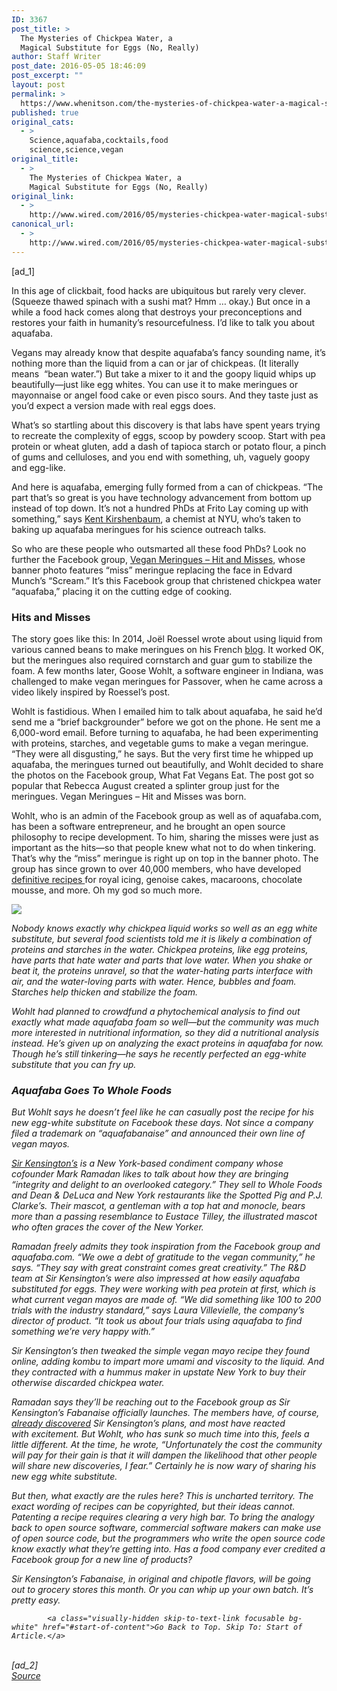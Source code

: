 ```yaml
---
ID: 3367
post_title: >
  The Mysteries of Chickpea Water, a
  Magical Substitute for Eggs (No, Really)
author: Staff Writer
post_date: 2016-05-05 18:46:09
post_excerpt: ""
layout: post
permalink: >
  https://www.whenitson.com/the-mysteries-of-chickpea-water-a-magical-substitute-for-eggs-no-really/
published: true
original_cats:
  - >
    Science,aquafaba,cocktails,food
    science,science,vegan
original_title:
  - >
    The Mysteries of Chickpea Water, a
    Magical Substitute for Eggs (No, Really)
original_link:
  - >
    http://www.wired.com/2016/05/mysteries-chickpea-water-magical-substitute-eggs-no-really/
canonical_url:
  - >
    http://www.wired.com/2016/05/mysteries-chickpea-water-magical-substitute-eggs-no-really/
---
```

 [ad_1]
<br><div id="http://www.whenitson.com/wp-content/uploads/2016/05/The-Mysteries-of-Chickpea-Water-a-Magical-Substitute-for-Eggs-No-Really.wir"><p>In this age of clickbait, food hacks are ubiquitous but rarely very clever. (Squeeze thawed spinach with a sushi mat? Hmm … okay.) But once in a while a food hack comes along that destroys your preconceptions and restores your faith in humanity’s resourcefulness. I’d like to talk you about aquafaba.</p>
<p>Vegans may already know that despite aquafaba’s fancy sounding name, it’s nothing more than the liquid from a can or jar of chickpeas. (It literally means  “bean water.”) But take a mixer to it and the goopy liquid whips up beautifully—just like egg whites. You can use it to make meringues or mayonnaise or angel food cake or even pisco sours. And they taste just as you’d expect a version made with real eggs does.</p>
<p>What’s so startling about this discovery is that labs have spent years trying to recreate the complexity of eggs, scoop by powdery scoop. Start with pea protein or wheat gluten, add a dash of tapioca starch or potato flour, a pinch of gums and celluloses, and you end with something, uh, vaguely goopy and egg-like.</p>
<p>And here is aquafaba, emerging fully formed from a can of chickpeas. “The part that’s so great is you have technology advancement from bottom up instead of top down. It’s not a hundred PhDs at Frito Lay coming up with something,” says <a href="http://chemistry.fas.nyu.edu/object/kentkirshenbaum.html" target="_blank">Kent Kirshenbaum</a>, a chemist at NYU, who’s taken to baking up aquafaba meringues for his science outreach talks.</p>
<p>So who are these people who outsmarted all these food PhDs? Look no further the Facebook group, <a href="https://www.facebook.com/groups/372343816286624/permalink/381833438670995/" target="_blank">Vegan Meringues – Hit and Misses</a>, whose banner photo features “miss” meringue replacing the face in Edvard Munch’s “Scream.” It’s this Facebook group that christened chickpea water “aquafaba,” placing it on the cutting edge of cooking.</p>
<h3>Hits and Misses</h3>
<p>The story goes like this: In 2014, Joël Roessel wrote about using liquid from various canned beans to make meringues on his French <a href="https://web.archive.org/web/20150227013110/http://www.revolutionvegetale.com/fr/non-classe/meringue-de-chaville/" target="_blank">blog</a>. It worked OK, but the meringues also required cornstarch and guar gum to stabilize the foam. A few months later, Goose Wohlt, a software engineer in Indiana, was challenged to make vegan meringues for Passover, when he came across a video likely inspired by Roessel’s post.</p>
<p>Wohlt is fastidious. When I emailed him to talk about aquafaba, he said he’d send me a “brief backgrounder” before we got on the phone. He sent me a 6,000-word email. Before turning to aquafaba, he had been experimenting with proteins, starches, and vegetable gums to make a vegan meringue. “They were all disgusting,” he says. But the very first time he whipped up aquafaba, the meringues turned out beautifully, and Wohlt decided to share the photos on the Facebook group, What Fat Vegans Eat. The post got so popular that Rebecca August created a splinter group just for the meringues. Vegan Meringues – Hit and Misses was born.</p>
<p>Wohlt, who is an admin of the Facebook group as well as of aquafaba.com, has been a software entrepreneur, and he brought an open source philosophy to recipe development. To him, sharing the misses were just as important as the hits—so that people knew what not to do when tinkering. That’s why the “miss” meringue is right up on top in the banner photo. The group has since grown to over 40,000 members, who have developed <a href="https://www.facebook.com/groups/VeganMeringue/files/" target="_blank">definitive recipes </a>for royal icing, genoise cakes, macaroons, chocolate mousse, and more. Oh my god so much more.</p>
<div class="cne-video-wrapper marg-t-50 marg-b-50"><div class="cne-video"><div id="video-thumbnail" class="absolute"><i aria-hidden="true" role="presentation" class="ui ui-big ui-cn-play absolute opacity-8"/><div><img src="http://www.whenitson.com/wp-content/uploads/2016/05/The-Mysteries-of-Chickpea-Water-a-Magical-Substitute-for-Eggs-No-Really.wir" class="vilynximage"/></div></div></div></div>
<p>Nobody knows exactly why chickpea liquid works so well as an egg white substitute, but several food scientists told me it is likely a combination of proteins and starches in the water. Chickpea proteins, like egg proteins, have parts that hate water and parts that love water. When you shake or beat it, the proteins unravel, so that the water-hating parts interface with air, and the water-loving parts with water. Hence, bubbles and foam. Starches help thicken and stabilize the foam.</p>
<p>Wohlt had planned to crowdfund a phytochemical analysis to find out exactly what made aquafaba foam so well—but the community was much more interested in nutritional information, so they did a nutritional analysis instead. He’s given up on analyzing the exact proteins in aquafaba for now. Though he’s still tinkering—he says he recently perfected an egg-white substitute that you can fry up.</p>
<h3>Aquafaba Goes To Whole Foods</h3>
<p>But Wohlt says he doesn’t feel like he can casually post the recipe for his new egg-white substitute on Facebook these days. Not since a company filed a trademark on “aquafabanaise” and announced their own line of vegan mayos.</p>
<p><a href="https://sirkensingtons.com/" target="_blank">Sir Kensington’s</a> is a New York-based condiment company whose cofounder Mark Ramadan likes to talk about how they are bringing “integrity and delight to an overlooked category.” They sell to Whole Foods and Dean &amp; DeLuca and New York restaurants like the Spotted Pig and P.J. Clarke’s. Their mascot, a gentleman with a top hat and monocle, bears more than a passing resemblance to Eustace Tilley, the illustrated mascot who often graces the cover of the <em>New Yorker</em>.</p>
<p>Ramadan freely admits they took inspiration from the Facebook group and aquafaba.com. “We owe a debt of gratitude to the vegan community,” he says. “They say with great constraint comes great creativity.” The R&amp;D team at Sir Kensington’s were also impressed at how easily aquafaba substituted for eggs. They were working with pea protein at first, which is what current vegan mayos are made of. “We did something like 100 to 200 trials with the industry standard,” says Laura Villevielle, the company’s director of product. “It took us about four trials using aquafaba to find something we’re very happy with.”</p>
<p>Sir Kensington’s then tweaked the simple vegan mayo recipe they found online, adding kombu to impart more umami and viscosity to the liquid. And they contracted with a hummus maker in upstate New York to buy their otherwise discarded chickpea water.</p>
<p>Ramadan says they’ll be reaching out to the Facebook group as Sir Kensington’s Fabanaise officially launches. The members have, of course, <a href="https://www.facebook.com/groups/VeganMeringue/search/?query=sir%20kensington%27s" target="_blank">already discovered</a> Sir Kensington’s plans, and most have reacted with excitement. But Wohlt, who has sunk so much time into this, feels a little different. At the time, he wrote, “Unfortunately the cost the community will pay for their gain is that it will dampen the likelihood that other people will share new discoveries, I fear.” Certainly he is now wary of sharing his new egg white substitute.</p>
<p>But then, what exactly are the rules here? This is uncharted territory. The exact wording of recipes can be copyrighted, but their ideas cannot. Patenting a recipe requires clearing a very high bar. To bring the analogy back to open source software, commercial software makers can make use of open source code, but the programmers who write the open source code know exactly what they’re getting into. Has a food company ever credited a Facebook group for a new line of products?</p>
<p>Sir Kensington’s Fabanaise, in original and chipotle flavors, will be going out to grocery stores this month. Or you can whip up your own batch. It’s pretty easy.</p>

			<a class="visually-hidden skip-to-text-link focusable bg-white" href="#start-of-content">Go Back to Top. Skip To: Start of Article.</a>

			
</div>
<br>[ad_2]
<br><a href="http://www.whenitson.com/wp-content/uploads/2016/05/The-Mysteries-of-Chickpea-Water-a-Magical-Substitute-for-Eggs-No-Really.wir2016/05/mysteries-chickpea-water-magical-substitute-eggs-no-really/">Source </a>